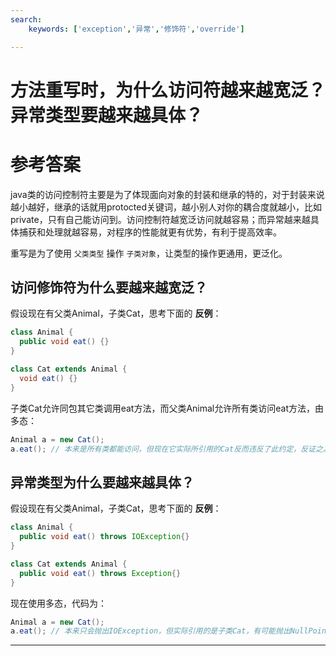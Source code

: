 ```yaml
---
search:
    keywords: ['exception','异常','修饰符','override']

---
```



# 方法重写时，为什么访问符越来越宽泛？异常类型要越来越具体？

# 参考答案

java类的访问控制符主要是为了体现面向对象的封装和继承的特的，对于封装来说越小越好，继承的话就用protocted关键词，越小别人对你的耦合度就越小，比如private，只有自己能访问到。访问控制符越宽泛访问就越容易；而异常越来越具体捕获和处理就越容易，对程序的性能就更有优势，有利于提高效率。

重写是为了使用 `父类类型` 操作 `子类对象`，让类型的操作更通用，更泛化。

## 访问修饰符为什么要越来越宽泛？
假设现在有父类Animal，子类Cat，思考下面的 **反例**：
```java
class Animal {
  public void eat() {}
}

class Cat extends Animal {
  void eat() {}
}
```
子类Cat允许同包其它类调用eat方法，而父类Animal允许所有类访问eat方法，由多态：

```java
Animal a = new Cat();
a.eat(); // 本来是所有类都能访问，但现在它实际所引用的Cat反而违反了此约定，反证之。
```



## 异常类型为什么要越来越具体？
假设现在有父类Animal，子类Cat，思考下面的 **反例**：
```java
class Animal {
  public void eat() throws IOException{}
}

class Cat extends Animal {
  public void eat() throws Exception{}
}
```
现在使用多态，代码为：

```java
Animal a = new Cat();
a.eat(); // 本来只会抛出IOException，但实际引用的是子类Cat，有可能抛出NullPointerException，与声明不符，反证之。
```


---



